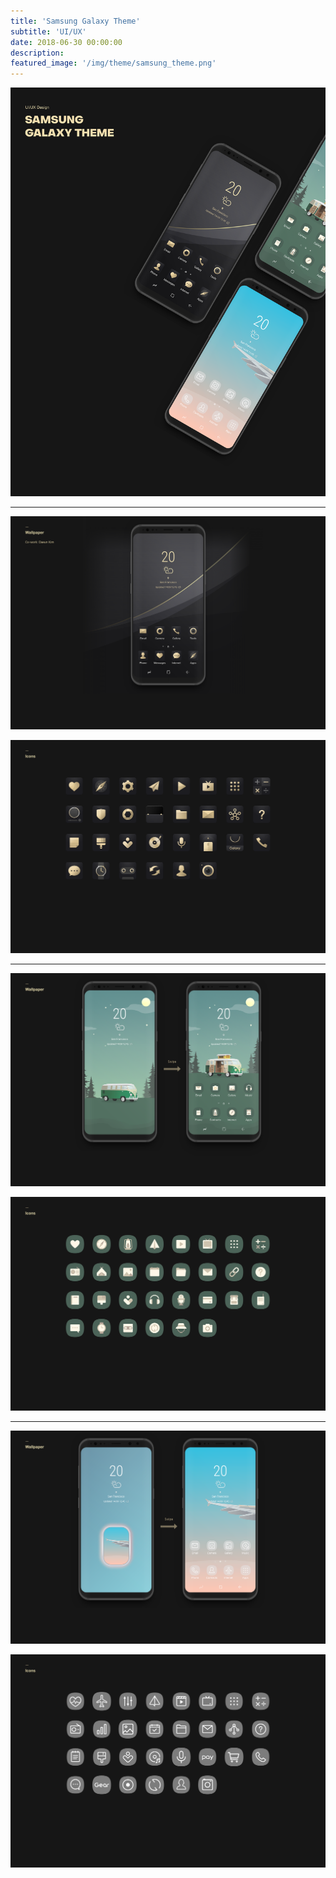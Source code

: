 ```yaml
---
title: 'Samsung Galaxy Theme'
subtitle: 'UI/UX'
date: 2018-06-30 00:00:00
description: 
featured_image: '/img/theme/samsung_theme.png'
---
```


![](/img/theme/01.png)

<hr>

![](/img/theme/02.png)

![](/img/theme/03.png)

<hr>

![](/img/theme/04.png)

![](/img/theme/05.png)

<hr>

![](/img/theme/06.png)

![](/img/theme/07.png)